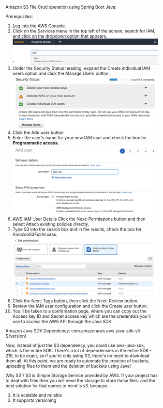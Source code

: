 Amazon S3 File Crud operation using Spring Boot Java:

Prerequisites:
1. Log into the AWS Console.
2. Click on the Services menu in the top left of the screen, search for IAM, and click on the dropdown option that appears.
![img.png](img.png)
3. Under the Security Status heading, expand the Create individual IAM users option and click the Manage Users button.
![img_1.png](img_1.png)
4. Click the Add user button.
5. Enter the user's name for your new IAM user and check the box for <b>Programmatic access</b>.
![img_2.png](img_2.png)
6. AWS IAM User Details
Click the Next: Permissions button and then select Attach existing policies directly.
7. Type S3 into the search box and in the results, check the box for AmazonS3FullAccess.
![img_3.png](img_3.png)
8. Click the Next: Tags button, then click the Next: Review button.
9. Review the IAM user configuration and click the Create user button.
10. You'll be taken to a confirmation page, where you can copy out the Access key ID and Secret access key which are the credentials you'll use to access the AWS API through the Java SDK.

Amazon Java SDK Dependency:
<dependency>
<groupId>com.amazonaws</groupId>
<artifactId>aws-java-sdk-s3</artifactId>
<version>${version}</version>
</dependency>

Now, instead of just the S3 dependency, you could use aws-java-sdk, which is the entire SDK. There's a lot of dependencies in the entire SDK - 219, to be exact, so if you're only using S3, there's no need to download them all.
At this point, we are ready to automate the creation of buckets, uploading files to them and the deletion of buckets using Java!

Why S3 ?
S3 is Simple Storage Service provided by AWS. If your project has to deal with files then you will need the storage to store those files. and the best solution for that comes to mind is s3.
because -
1. It is scalable and reliable 
2. It supports versioning